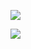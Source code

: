 ![](https://upload.wikimedia.org/wikipedia/commons/2/2e/Philosophy_Run_Mad_or_a_Stupendous_Monument_of_Human_Wisdom_MET_DP872076.jpg)

![](https://komarev.com/ghpvc/?username=Tuhinshubhra&color=red)
